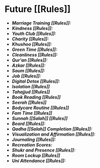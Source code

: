 # Future [[Rules]]

- ***Marriage Training [[Rules]]:***
- ***Kindness [[Rules]]:***
- ***Youth Club [[Rules]]:***
- ***Charity [[Rules]]:***
- ***Khushoo [[Rules]]:***
- ***Green Time [[Rules]]:***
- ***Cleanliness [[Rules]]:***
- ***Qur'an [[Rules]]:***
- ***Azkar [[Rules]]:***
- ***Saum [[Rules]]:***
- ***Job*** ***[[Rules]]:***
- ***Digital Detox [[Rules]]:***
- ***Isolation [[Rules]]***
- ***Tahajjud [[Rules]]***
- ***Book Reading [[Rules]]***
- ***Seerah [[Rules]]***
- ***Bodycare Routine [[Rules]]***
- ***Fam Time [[Rules]]***
- ***Sunnah [[Salah]] [[Rules]]***
- ***Beard [[Rules]]:***
- ***Qadha [[Salah]] Completion [[Rules]]:***
- ***Visualization and Affirmation [[Rules]]:***
- ***Journaling [[Rules]]:***
- ***Recreation Scores:***
- ***Shukr and Presence [[Rules]]:***
- ***Room Lockup [[Rules]]***
- ***Uni Attendance [[Rules]]:***